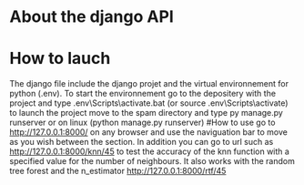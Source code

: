 # About the django API
# How to lauch
The django file include the django projet and the virtual environnement for python (.env).
To start the environnement go to the depositery with the project and type .env\Scripts\activate.bat (or source .env\Scripts\activate)
to launch the project move to the spam directory and type py manage.py runserver or on linux (python manage.py runserver)
#How to use 
go to http://127.0.0.1:8000/ on any browser and use the naviguation bar to move as you wish between the section.
In addition you can go to url such as http://127.0.0.1:8000/knn/45 to test the accuracy of the knn function with a specified value for the number of neighbours.
It also works with the random tree forest and the n_estimator http://127.0.0.1:8000/rtf/45

